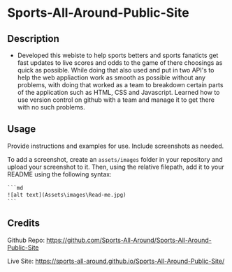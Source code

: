 # Sports-All-Around-Public-Site

## Description

- Developed this webiste to help sports betters and sports fanaticts get fast updates to live scores and odds to the game of there choosings as quick as possible.
While doing that also used and put in two API's to help the web appliaction work as smooth as possible without any problems, with doing that worked as a team to breakdown certain parts of the 
application such as HTML, CSS and Javascript. Learned how to use version control on github with a team and manage it to get there with no such problems.






## Usage

Provide instructions and examples for use. Include screenshots as needed.

To add a screenshot, create an `assets/images` folder in your repository and upload your screenshot to it. Then, using the relative filepath, add it to your README using the following syntax:

    ```md
    ![alt text](Assets\images\Read-me.jpg)
    ```

## Credits

Github Repo: https://github.com/Sports-All-Around/Sports-All-Around-Public-Site

Live Site: https://sports-all-around.github.io/Sports-All-Around-Public-Site/








